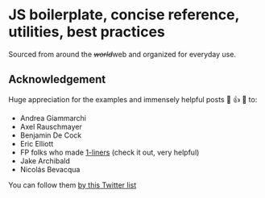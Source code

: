 # JS boilerplate, concise reference, utilities, best practices

Sourced from around the <s>*world*</s>web and organized for everyday use.

## Acknowledgement

Huge appreciation for the examples and immensely helpful posts 👏 👍 🥇 to:
* Andrea Giammarchi
* Axel Rauschmayer
* Benjamin De Cock
* Eric Elliott
* FP folks who made [1-liners](https://github.com/1-liners/1-liners) (check it out, very helpful)
* Jake Archibald
* Nicolás Bevacqua

You can follow them [by this Twitter list](https://twitter.com/sergbuzko/lists/js-know-the-parts)
